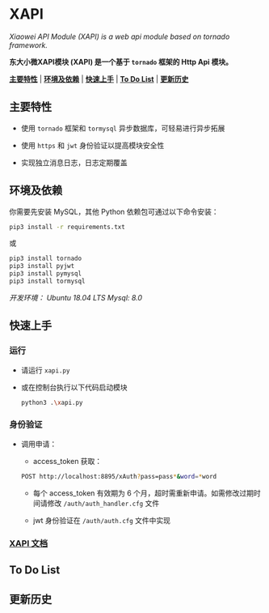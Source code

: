 # XAPI

*Xiaowei API Module (XAPI) is a web api module based on tornado framework.*

**东大小微XAPI模块 (XAPI) 是一个基于 `tornado` 框架的 Http Api 模块。**

[**主要特性**](#主要特性) |
[**环境及依赖**](#环境及依赖) |
[**快速上手**](#快速上手) |
[**To Do List**](#To-Do-List) |
[**更新历史**](#更新历史)

## 主要特性

* 使用 `tornado` 框架和 `tormysql` 异步数据库，可轻易进行异步拓展

* 使用 `https` 和 `jwt` 身份验证以提高模块安全性

* 实现独立消息日志，日志定期覆盖

## 环境及依赖

你需要先安装 MySQL，其他 Python 依赖包可通过以下命令安装：

```bash
pip3 install -r requirements.txt
```

或

```bash
pip3 install tornado
pip3 install pyjwt
pip3 install pymysql
pip3 install tormysql
```

*开发环境： Ubuntu 18.04 LTS*
*Mysql: 8.0*

## 快速上手

### 运行

* 请运行 `xapi.py`

* 或在控制台执行以下代码启动模块

  ```bash
  python3 .\xapi.py
  ```

### 身份验证

* 调用申请：

  * access_token 获取：

  ```bash
  POST http://localhost:8895/xAuth?pass=pass*&word=*word
  ```

  * 每个 access_token 有效期为 6 个月，超时需重新申请。如需修改过期时间请修改 `/auth/auth_handler.cfg` 文件

  * jwt 身份验证在 `/auth/auth.cfg` 文件中实现

### [XAPI 文档](doc/XAPI.md)

## To Do List

## 更新历史